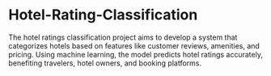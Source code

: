 # Hotel-Rating-Classification
The hotel ratings classification project aims to develop a system that categorizes hotels based on features like customer reviews, amenities, and pricing. Using machine learning, the model predicts hotel ratings accurately, benefiting travelers, hotel owners, and booking platforms.
